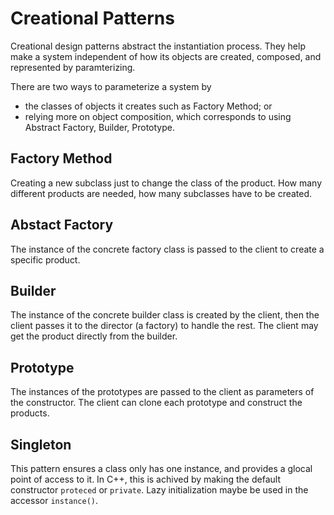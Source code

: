 # Creational Patterns
Creational design patterns abstract the instantiation process. They help make a system independent of how its objects are created, composed, and represented by paramterizing.

There are two ways to parameterize a system by
* the classes of objects it creates such as Factory Method; or
* relying more on object composition, which corresponds to using Abstract Factory, Builder, Prototype.

## Factory Method
Creating a new subclass just to change the class of the product. How many different products are needed, how many subclasses have to be created.

## Abstact Factory
The instance of the concrete factory class is passed to the client to create a specific product.

## Builder
The instance of the concrete builder class is created by the client, then the client passes it to the director (a factory) to handle the rest.
The client may get the product directly from the builder.

## Prototype
The instances of the prototypes are passed to the client as parameters of the constructor. The client can clone each prototype and construct the products.

## Singleton
This pattern ensures a class only has one instance, and provides a glocal point of access to it. In C++, this is achived by making the default constructor `proteced` or `private`. Lazy initialization maybe be used in the accessor `instance()`.

